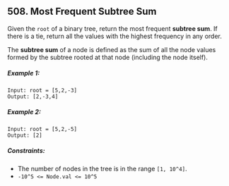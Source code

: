 ## 508. Most Frequent Subtree Sum

Given the ```root``` of a binary tree, return the most frequent **subtree sum**. If there is a tie, return all the values with the highest frequency in any order.

The **subtree sum** of a node is defined as the sum of all the node values formed by the subtree rooted at that node (including the node itself).

##### Example 1:
```
Input: root = [5,2,-3]
Output: [2,-3,4]
```
##### Example 2:
```
Input: root = [5,2,-5]
Output: [2]
```

##### Constraints:

* The number of nodes in the tree is in the range ```[1, 10^4]```.
* ```-10^5 <= Node.val <= 10^5```